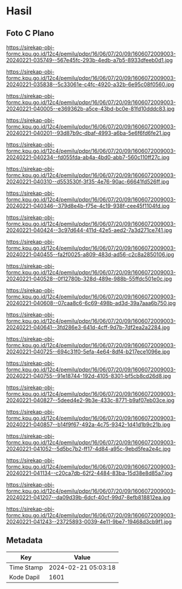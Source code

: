 # Hasil

## Foto C Plano

https://sirekap-obj-formc.kpu.go.id/12c4/pemilu/pdpr/16/06/07/20/09/1606072009003-20240221-035749--567e45fc-293b-4edb-a7b5-8933dfeeb0d1.jpg

https://sirekap-obj-formc.kpu.go.id/12c4/pemilu/pdpr/16/06/07/20/09/1606072009003-20240221-035838--5c33061e-c4fc-4920-a32b-6e95c08f0560.jpg

https://sirekap-obj-formc.kpu.go.id/12c4/pemilu/pdpr/16/06/07/20/09/1606072009003-20240221-040005--e369362b-a5ce-43bd-bc0e-81fd10dddc83.jpg

https://sirekap-obj-formc.kpu.go.id/12c4/pemilu/pdpr/16/06/07/20/09/1606072009003-20240221-040201--93d87b9c-dbaf-4993-a6ba-5e6f6fd6fe21.jpg

https://sirekap-obj-formc.kpu.go.id/12c4/pemilu/pdpr/16/06/07/20/09/1606072009003-20240221-040234--fd055fda-ab4a-4bd0-abb7-560c110ff27c.jpg

https://sirekap-obj-formc.kpu.go.id/12c4/pemilu/pdpr/16/06/07/20/09/1606072009003-20240221-040310--d553530f-3f35-4e76-90ac-66641fd526ff.jpg

https://sirekap-obj-formc.kpu.go.id/12c4/pemilu/pdpr/16/06/07/20/09/1606072009003-20240221-040346--379d8e4b-f75e-4c19-938f-cee45f1104fd.jpg

https://sirekap-obj-formc.kpu.go.id/12c4/pemilu/pdpr/16/06/07/20/09/1606072009003-20240221-040424--3c97d644-411d-42e5-aed2-7a3d271ce741.jpg

https://sirekap-obj-formc.kpu.go.id/12c4/pemilu/pdpr/16/06/07/20/09/1606072009003-20240221-040455--fa2f0025-a809-483d-ad56-c2c8a2850106.jpg

https://sirekap-obj-formc.kpu.go.id/12c4/pemilu/pdpr/16/06/07/20/09/1606072009003-20240221-040528--0f12780b-328d-489e-988b-55ffdc501e0c.jpg

https://sirekap-obj-formc.kpu.go.id/12c4/pemilu/pdpr/16/06/07/20/09/1606072009003-20240221-040608--07caa8c6-6c69-498b-ad3d-39a7aaa6b750.jpg

https://sirekap-obj-formc.kpu.go.id/12c4/pemilu/pdpr/16/06/07/20/09/1606072009003-20240221-040641--3fd286e3-641d-4cff-9d7b-7df2ea2a2284.jpg

https://sirekap-obj-formc.kpu.go.id/12c4/pemilu/pdpr/16/06/07/20/09/1606072009003-20240221-040725--694c31f0-5efa-4e64-8df4-b217ece1096e.jpg

https://sirekap-obj-formc.kpu.go.id/12c4/pemilu/pdpr/16/06/07/20/09/1606072009003-20240221-040755--91e18744-192d-4105-8301-bf5cb8cd26d8.jpg

https://sirekap-obj-formc.kpu.go.id/12c4/pemilu/pdpr/16/06/07/20/09/1606072009003-20240221-040827--5deed4e2-9b3e-433c-8771-b9af07eb03ce.jpg

https://sirekap-obj-formc.kpu.go.id/12c4/pemilu/pdpr/16/06/07/20/09/1606072009003-20240221-040857--b14f9f67-492a-4c75-9342-1d41d1b9c21b.jpg

https://sirekap-obj-formc.kpu.go.id/12c4/pemilu/pdpr/16/06/07/20/09/1606072009003-20240221-041052--5d5bc7b2-ff17-4d84-a95c-9ebd5fea2e4c.jpg

https://sirekap-obj-formc.kpu.go.id/12c4/pemilu/pdpr/16/06/07/20/09/1606072009003-20240221-041134--c20ca7db-62f2-4484-83ba-15d38e8d85a7.jpg

https://sirekap-obj-formc.kpu.go.id/12c4/pemilu/pdpr/16/06/07/20/09/1606072009003-20240221-041207--da09d39b-6dcf-40cf-99d7-8efb818812ea.jpg

https://sirekap-obj-formc.kpu.go.id/12c4/pemilu/pdpr/16/06/07/20/09/1606072009003-20240221-041243--23725893-0039-4e11-9be7-19468d3cb9f1.jpg


## Metadata

| Key        | Value               |
| ---------- | ------------------- |
| Time Stamp | 2024-02-21 05:03:18 |
| Kode Dapil | 1601                |



